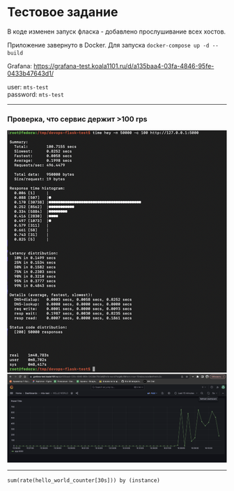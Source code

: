 # Тестовое задание

В коде изменен запуск фласка - добавлено прослушивание всех хостов.

Приложение завернуто в Docker.
Для запуска `docker-compose up -d --build`

Grafana: https://grafana-test.koala1101.ru/d/a135baa4-03fa-4846-95fe-0433b47643d1/


user: `mts-test`  
password: `mts-test`

---

### Проверка, что сервис держит >100 rps

![](img1.png)
![](img2.png)

---
```name=promql
sum(rate(hello_world_counter[30s])) by (instance)
```

